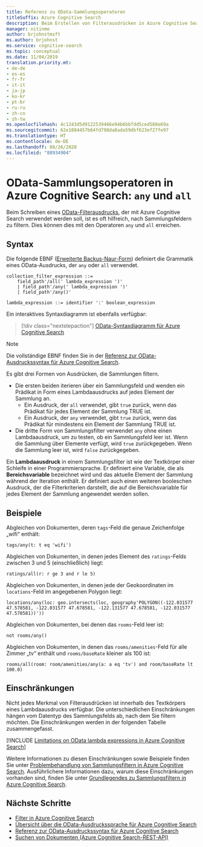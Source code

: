 ```yaml
---
title: Referenz zu OData-Sammlungsoperatoren
titleSuffix: Azure Cognitive Search
description: Beim Erstellen von Filterausdrücken in Azure Cognitive Search-Abfragen verwenden Sie die Operatoren „any“ und „all“ in Lambda-Ausdrücken, wenn der Filter in einer Sammlung oder einem komplexen Sammlungsfeld vorhanden ist.
manager: nitinme
author: brjohnstmsft
ms.author: brjohnst
ms.service: cognitive-search
ms.topic: conceptual
ms.date: 11/04/2019
translation.priority.mt:
- de-de
- es-es
- fr-fr
- it-it
- ja-jp
- ko-kr
- pt-br
- ru-ru
- zh-cn
- zh-tw
ms.openlocfilehash: 4c1243d5d9122539466e94b6bbfdd5ced588e69a
ms.sourcegitcommit: 62e1884457b64fd798da8ada59dbf623ef27fe97
ms.translationtype: HT
ms.contentlocale: de-DE
ms.lasthandoff: 08/26/2020
ms.locfileid: "88934904"
---
```

# <a name="odata-collection-operators-in-azure-cognitive-search---any-and-all"></a>OData-Sammlungsoperatoren in Azure Cognitive Search: `any` und `all`

Beim Schreiben eines [OData-Filterausdrucks](query-odata-filter-orderby-syntax.md), der mit Azure Cognitive Search verwendet werden soll, ist es oft hilfreich, nach Sammlungsfeldern zu filtern. Dies können dies mit den Operatoren `any` und `all` erreichen.

## <a name="syntax"></a>Syntax

Die folgende EBNF ([Erweiterte Backus-Naur-Form](https://en.wikipedia.org/wiki/Extended_Backus–Naur_form)) definiert die Grammatik eines OData-Ausdrucks, der `any` oder `all` verwendet.

<!-- Upload this EBNF using https://bottlecaps.de/rr/ui to create a downloadable railroad diagram. -->

```
collection_filter_expression ::=
    field_path'/all(' lambda_expression ')'
    | field_path'/any(' lambda_expression ')'
    | field_path'/any()'

lambda_expression ::= identifier ':' boolean_expression
```

Ein interaktives Syntaxdiagramm ist ebenfalls verfügbar:

> [!div class="nextstepaction"]
> [OData-Syntaxdiagramm für Azure Cognitive Search](https://azuresearch.github.io/odata-syntax-diagram/#collection_filter_expression)

> [!NOTE]
> Die vollständige EBNF finden Sie in der [Referenz zur OData-Ausdruckssyntax für Azure Cognitive Search](search-query-odata-syntax-reference.md).

Es gibt drei Formen von Ausdrücken, die Sammlungen filtern.

- Die ersten beiden iterieren über ein Sammlungsfeld und wenden ein Prädikat in Form eines Lambdaausdrucks auf jedes Element der Sammlung an.
  - Ein Ausdruck, der `all` verwendet, gibt `true` zurück, wenn das Prädikat für jedes Element der Sammlung TRUE ist.
  - Ein Ausdruck, der `any` verwendet, gibt `true` zurück, wenn das Prädikat für mindestens ein Element der Sammlung TRUE ist.
- Die dritte Form von Sammlungsfilter verwendet `any` ohne einen Lambdaausdruck, um zu testen, ob ein Sammlungsfeld leer ist. Wenn die Sammlung über Elemente verfügt, wird `true` zurückgegeben. Wenn die Sammlung leer ist, wird `false` zurückgegeben.

Ein **Lambdaausdruck** in einem Sammlungsfilter ist wie der Textkörper einer Schleife in einer Programmiersprache. Er definiert eine Variable, die als **Bereichsvariable** bezeichnet wird und das aktuelle Element der Sammlung während der Iteration enthält. Er definiert auch einen weiteren booleschen Ausdruck, der die Filterkriterien darstellt, die auf die Bereichsvariable für jedes Element der Sammlung angewendet werden sollen.

## <a name="examples"></a>Beispiele

Abgleichen von Dokumenten, deren `tags`-Feld die genaue Zeichenfolge „wifi“ enthält:

```text
tags/any(t: t eq 'wifi')
```

Abgleichen von Dokumenten, in denen jedes Element des `ratings`-Felds zwischen 3 und 5 (einschließlich) liegt:

```text
ratings/all(r: r ge 3 and r le 5)
```

Abgleichen von Dokumenten, in denen jede der Geokoordinaten im `locations`-Feld im angegebenen Polygon liegt:

```text
locations/any(loc: geo.intersects(loc, geography'POLYGON((-122.031577 47.578581, -122.031577 47.678581, -122.131577 47.678581, -122.031577 47.578581))'))
```

Abgleichen von Dokumenten, bei denen das `rooms`-Feld leer ist:

```text
not rooms/any()
```

Abgleichen von Dokumenten, in denen das `rooms/amenities`-Feld für alle Zimmer „tv“ enthält und `rooms/baseRate` kleiner als 100 ist:

```text
rooms/all(room: room/amenities/any(a: a eq 'tv') and room/baseRate lt 100.0)
```

## <a name="limitations"></a>Einschränkungen

Nicht jedes Merkmal von Filterausdrücken ist innerhalb des Textkörpers eines Lambdaausdrucks verfügbar. Die unterschiedlichen Einschränkungen hängen vom Datentyp des Sammlungsfelds ab, nach dem Sie filtern möchten. Die Einschränkungen werden in der folgenden Tabelle zusammengefasst.

[!INCLUDE [Limitations on OData lambda expressions in Azure Cognitive Search](../../includes/search-query-odata-lambda-limitations.md)]

Weitere Informationen zu diesen Einschränkungen sowie Beispiele finden Sie unter [Problembehandlung von Sammlungsfiltern in Azure Cognitive Search](search-query-troubleshoot-collection-filters.md). Ausführlichere Informationen dazu, warum diese Einschränkungen vorhanden sind, finden Sie unter [Grundlegendes zu Sammlungsfiltern in Azure Cognitive Search](search-query-understand-collection-filters.md).

## <a name="next-steps"></a>Nächste Schritte  

- [Filter in Azure Cognitive Search](search-filters.md)
- [Übersicht über die OData-Ausdruckssprache für Azure Cognitive Search](query-odata-filter-orderby-syntax.md)
- [Referenz zur OData-Ausdruckssyntax für Azure Cognitive Search](search-query-odata-syntax-reference.md)
- [Suchen von Dokumenten &#40;Azure Cognitive Search-REST-API&#41;](/rest/api/searchservice/Search-Documents)